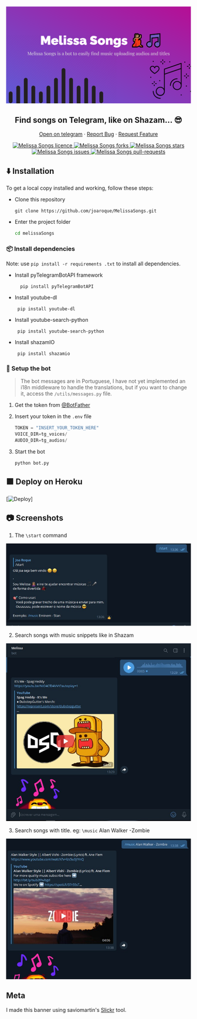 <p align="center">
  <a href="t.me/MelissaSongs_bot">
    <img alt="Slickr" src="screenshot/banner.png" width="630" />
  </a>
</p>
<h2 align="center">Find songs on Telegram, like on Shazam... 😎</h2>
<p align="center">
    <a href="https://t.me/MelissaSongs_bot" target="blank">Open on telegram</a>
    ·
    <a href="https://github.com/saviomartin/slickr/issues">Report Bug</a>
    ·
    <a href="https://github.com/saviomartin/slickr/issues">Request Feature</a>
</p>
<p align="center">
<a href="https://github.com/joaroque/MelissaSongs/blob/main/LICENSE" target="blank">
<img src="https://img.shields.io/github/license/joaroque/MelissaSongs?style=flat-square" alt="Melissa Songs licence" />
</a>
<a href="https://github.com/joaroque/MelissaSongs/fork" target="blank">
<img src="https://img.shields.io/github/forks/joaroque/MelissaSongs?style=flat-square" alt="Melissa Songs forks"/>
</a>
<a href="https://github.com/joaroque/MelissaSongs/stargazers" target="blank">
<img src="https://img.shields.io/github/stars/joaroque/MelissaSongs?style=flat-square" alt="Melissa Songs stars"/>
</a>
<a href="https://github.com/joaroque/MelissaSongs/issues" target="blank">
<img src="https://img.shields.io/github/issues/joaroque/MelissaSongs?style=flat-square" alt="Melissa Songs issues"/>
</a>
<a href="https://github.com/joaroque/MelissaSongs/pulls" target="blank">
<img src="https://img.shields.io/github/issues-pr/joaroque/MelissaSongs?style=flat-square" alt="Melissa Songs pull-requests"/>
</a>
</p>

## :arrow_down: Installation
To get a local copy installed and working, follow these steps:

 - Clone this repository

    ```console
    git clone https://github.com/joaroque/MelissaSongs.git
    ```
    
 - Enter the project folder

    ```sh
    cd melissaSongs
    ```

### 📦 Install dependencies

Note: use `pip install -r requirements .txt` to install all dependencies.

- Install pyTelegramBotAPI framework

        pip install pyTelegramBotAPI

 - Install youtube-dl

        pip install youtube-dl

 - Install youtube-search-python
 
        pip install youtube-search-python
        
 - Install shazamIO

        pip install shazamio


### 🚀 Setup the bot

> The bot messages are in Portuguese, I have not yet implemented an i18n middleware to handle the translations, but if you want to change it, access the `/utils/messages.py` file.

 1. Get the token from <a href="https://t.me/BotFather">@BotFather</a>

 2. Insert your token in the `.env` file

    ```py
    TOKEN = "INSERT_YOUR_TOKEN_HERE"
    VOICE_DIR=tg_voices/
    AUDIO_DIR=tg_audios/
    ```

 4. Start the bot

    ```shell
    python bot.py
    ```
   


## 🟪 Deploy on Heroku

[![Deploy](https://www.herokucdn.com/deploy/button.svg)]


## 📷 Screenshots

1. The `\start` command
<img src="screenshot/start.jpg" alt="Screenshot" width="600">

2. Search songs with music snippets like in Shazam
<img src="screenshot/by_voice.jpg" alt="Screenshot" width="600">

3. Search songs with title. eg: `\music` Alan Walker -Zombie
<img src="screenshot/by_text.jpg" alt="Screenshot" width="600">


## Meta

I made this banner using saviomartin's [Slickr](https://slickr.vercel.app/) tool.
